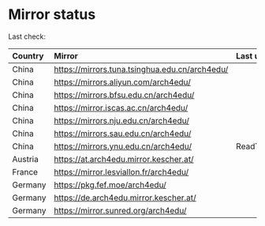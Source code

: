 <script src="./time.js"></script>
# Mirror status
Last check: <script type="text/javascript">localize(1685250936.4391942);</script>

|Country|Mirror|Last update|
|:------|:-----|:----------|
|China|https://mirrors.tuna.tsinghua.edu.cn/arch4edu/|<script type="text/javascript">localize(1685212099);</script>|
|China|https://mirrors.aliyun.com/arch4edu/|<script type="text/javascript">localize(1685212099);</script>|
|China|https://mirrors.bfsu.edu.cn/arch4edu/|<script type="text/javascript">localize(1685212099);</script>|
|China|https://mirror.iscas.ac.cn/arch4edu/|<script type="text/javascript">localize(1685212099);</script>|
|China|https://mirrors.nju.edu.cn/arch4edu/|<script type="text/javascript">localize(1685212099);</script>|
|China|https://mirrors.sau.edu.cn/arch4edu/|<script type="text/javascript">localize(1673850842);</script>|
|China|https://mirrors.ynu.edu.cn/arch4edu/|ReadTimeout|
|Austria|https://at.arch4edu.mirror.kescher.at/|<script type="text/javascript">localize(1685212099);</script>|
|France|https://mirror.lesviallon.fr/arch4edu/|<script type="text/javascript">localize(1685212099);</script>|
|Germany|https://pkg.fef.moe/arch4edu/|<script type="text/javascript">localize(1685212099);</script>|
|Germany|https://de.arch4edu.mirror.kescher.at/|<script type="text/javascript">localize(1685212099);</script>|
|Germany|https://mirror.sunred.org/arch4edu/|<script type="text/javascript">localize(1685212099);</script>|

<script src="./tablefilter/tablefilter.js"></script>
<script src="./table.js"></script>